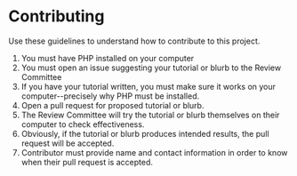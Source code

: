 # Contributing

Use these guidelines to understand how to contribute to this project.
1. You must have PHP installed on your computer
2. You must open an issue suggesting your tutorial or blurb to the Review Committee
3. If you have your tutorial written, you must make sure it works on your computer--precisely why PHP must be installed.
4. Open a pull request for proposed tutorial or blurb.
5. The Review Committee will try the tutorial or blurb themselves on their computer to check effectiveness.
6. Obviously, if the tutorial or blurb produces intended results, the pull request will be accepted.
7. Contributor must provide name and contact information in order to know when their pull request is accepted.
